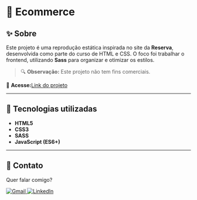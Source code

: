 # 🛒 Ecommerce

## ✨ Sobre

Este projeto é uma reprodução estática inspirada no site da **Reserva**, desenvolvida como parte do curso de HTML e CSS. O foco foi trabalhar o frontend, utilizando **Sass** para organizar e otimizar os estilos.

> 🔍 **Observação:** Este projeto não tem fins comerciais.

📌 **Acesse:**[Link do projeto](https://ecommerce-fakereserva.netlify.app/)

---

## 🚀 Tecnologias utilizadas

-   **HTML5**
-   **CSS3**
-   **SASS**
-   **JavaScript (ES6+)**

---

## 💌 Contato

Quer falar comigo?

<p align="left">  
<a href="mailto:edsoncarvalhointuria@gmail.com" title="Gmail">  
  <img src="https://img.shields.io/badge/-Gmail-FF0000?style=flat-square&labelColor=FF0000&logo=gmail&logoColor=white" alt="Gmail"/>  
</a>  
<a href="https://br.linkedin.com/in/edson-carvalho-inturia-1442a0129" title="LinkedIn">  
  <img src="https://img.shields.io/badge/-LinkedIn-0e76a8?style=flat-square&logo=linkedin&logoColor=white" alt="LinkedIn"/>  
</a> 
</p>
